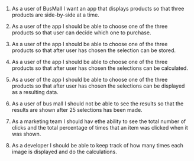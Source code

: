 1. As a user of BusMall I want an app that displays products so that three products are side-by-side at a time.

2. As a user of the app I should be able to choose one of the three products so that user can decide which one to purchase.

3. As a user of the app I should be able to choose one of the three products so that after user has chosen  the selection can be stored.

4. As a user of the app I should be able to choose one of the three products so that after user has chosen  the selections can be calculated.

5. As a user of the app I should be able to choose one of the three products so that after user has chosen the selections can be displayed as a resulting data.

6. As a user of bus mall I should not be able to see the results so that the results are shown after 25 selections has been made.

7. As a marketing team I should hav ethe ability to  see the total number of clicks and the total percentage of times that an item was clicked when it was shown.

8. As a developer I should be able to keep track of how many times each image is displayed and do the calculations. 
